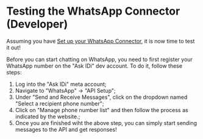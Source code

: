 # Testing the WhatsApp Connector (Developer)

Assuming you have [Set up your WhatsApp Connector](../whatsapp/setup.md), it is now time to test it out!

Before you can start chatting on WhatsApp, you need to first register your WhatsApp number on the "Ask IDi" dev account. To do it, follow these steps:
1. Log into the "Ask IDi" meta account;
2. Navigate to "WhatsApp" -> "API Setup";
3. Under "Send and Receive Messages", click on the dropdown named "Select a recipient phone number";
4. Click on "Manage phone number list" and then follow the process as indicated by the website.;
5. Once you are finished wiht the above step, you can simply start sending messages to the API and get responses!
